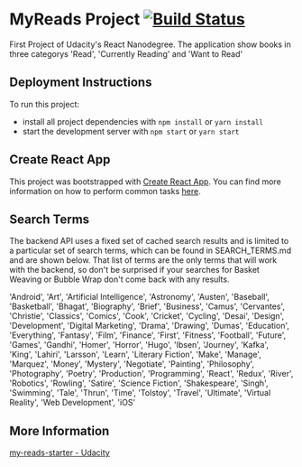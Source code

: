 # MyReads Project [![Build Status](https://travis-ci.org/diegojoseoschoski/my-reads.svg?branch=master)](https://travis-ci.org/diegojoseoschoski/my-reads)

First Project of Udacity's React Nanodegree. The application show books in three categorys 'Read', 'Currently Reading' and 'Want to Read'

## Deployment Instructions

To run this project:

* install all project dependencies with `npm install` or `yarn install`
* start the development server with `npm start` or `yarn start`


## Create React App

This project was bootstrapped with [Create React App](https://github.com/facebookincubator/create-react-app). You can find more information on how to perform common tasks [here](https://github.com/facebookincubator/create-react-app/blob/master/packages/react-scripts/template/README.md).

## Search Terms

The backend API uses a fixed set of cached search results and is limited to a particular set of search terms, which can be found in SEARCH_TERMS.md and are shown below. That list of terms are the only terms that will work with the backend, so don't be surprised if your searches for Basket Weaving or Bubble Wrap don't come back with any results.

'Android', 'Art', 'Artificial Intelligence', 'Astronomy', 'Austen', 'Baseball', 'Basketball', 'Bhagat', 'Biography', 'Brief', 'Business', 'Camus', 'Cervantes', 'Christie', 'Classics', 'Comics', 'Cook', 'Cricket', 'Cycling', 'Desai', 'Design', 'Development', 'Digital Marketing', 'Drama', 'Drawing', 'Dumas', 'Education', 'Everything', 'Fantasy', 'Film', 'Finance', 'First', 'Fitness', 'Football', 'Future', 'Games', 'Gandhi', 'Homer', 'Horror', 'Hugo', 'Ibsen', 'Journey', 'Kafka', 'King', 'Lahiri', 'Larsson', 'Learn', 'Literary Fiction', 'Make', 'Manage', 'Marquez', 'Money', 'Mystery', 'Negotiate', 'Painting', 'Philosophy', 'Photography', 'Poetry', 'Production', 'Programming', 'React', 'Redux', 'River', 'Robotics', 'Rowling', 'Satire', 'Science Fiction', 'Shakespeare', 'Singh', 'Swimming', 'Tale', 'Thrun', 'Time', 'Tolstoy', 'Travel', 'Ultimate', 'Virtual Reality', 'Web Development', 'iOS'

## More Information
[my-reads-starter - Udacity](https://github.com/udacity/reactnd-project-myreads-starter)


